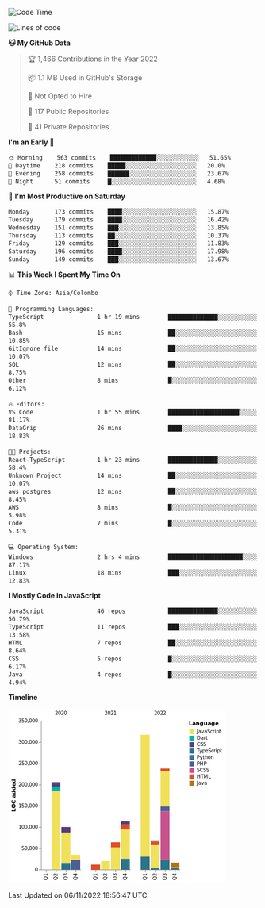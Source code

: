 
<!--START_SECTION:waka-->
![Code Time](http://img.shields.io/badge/Code%20Time-766%20hrs%2044%20mins-blue)

![Lines of code](https://img.shields.io/badge/From%20Hello%20World%20I%27ve%20Written-1%20Million%20lines%20of%20code-blue)

**🐱 My GitHub Data** 

> 🏆 1,466 Contributions in the Year 2022
 > 
> 📦 1.1 MB Used in GitHub's Storage 
 > 
> 🚫 Not Opted to Hire
 > 
> 📜 117 Public Repositories 
 > 
> 🔑 41 Private Repositories  
 > 
**I'm an Early 🐤** 

```text
🌞 Morning    563 commits    █████████████░░░░░░░░░░░░   51.65% 
🌆 Daytime    218 commits    █████░░░░░░░░░░░░░░░░░░░░   20.0% 
🌃 Evening    258 commits    ██████░░░░░░░░░░░░░░░░░░░   23.67% 
🌙 Night      51 commits     █░░░░░░░░░░░░░░░░░░░░░░░░   4.68%

```
📅 **I'm Most Productive on Saturday** 

```text
Monday       173 commits    ████░░░░░░░░░░░░░░░░░░░░░   15.87% 
Tuesday      179 commits    ████░░░░░░░░░░░░░░░░░░░░░   16.42% 
Wednesday    151 commits    ███░░░░░░░░░░░░░░░░░░░░░░   13.85% 
Thursday     113 commits    ██░░░░░░░░░░░░░░░░░░░░░░░   10.37% 
Friday       129 commits    ███░░░░░░░░░░░░░░░░░░░░░░   11.83% 
Saturday     196 commits    ████░░░░░░░░░░░░░░░░░░░░░   17.98% 
Sunday       149 commits    ███░░░░░░░░░░░░░░░░░░░░░░   13.67%

```


📊 **This Week I Spent My Time On** 

```text
⌚︎ Time Zone: Asia/Colombo

💬 Programming Languages: 
TypeScript               1 hr 19 mins        ██████████████░░░░░░░░░░░   55.8% 
Bash                     15 mins             ██░░░░░░░░░░░░░░░░░░░░░░░   10.85% 
GitIgnore file           14 mins             ██░░░░░░░░░░░░░░░░░░░░░░░   10.07% 
SQL                      12 mins             ██░░░░░░░░░░░░░░░░░░░░░░░   8.75% 
Other                    8 mins              █░░░░░░░░░░░░░░░░░░░░░░░░   6.12%

🔥 Editors: 
VS Code                  1 hr 55 mins        ████████████████████░░░░░   81.17% 
DataGrip                 26 mins             ████░░░░░░░░░░░░░░░░░░░░░   18.83%

🐱‍💻 Projects: 
React-TypeScript         1 hr 23 mins        ██████████████░░░░░░░░░░░   58.4% 
Unknown Project          14 mins             ██░░░░░░░░░░░░░░░░░░░░░░░   10.07% 
aws postgres             12 mins             ██░░░░░░░░░░░░░░░░░░░░░░░   8.45% 
AWS                      8 mins              █░░░░░░░░░░░░░░░░░░░░░░░░   5.98% 
Code                     7 mins              █░░░░░░░░░░░░░░░░░░░░░░░░   5.31%

💻 Operating System: 
Windows                  2 hrs 4 mins        █████████████████████░░░░   87.17% 
Linux                    18 mins             ███░░░░░░░░░░░░░░░░░░░░░░   12.83%

```

**I Mostly Code in JavaScript** 

```text
JavaScript               46 repos            ██████████████░░░░░░░░░░░   56.79% 
TypeScript               11 repos            ███░░░░░░░░░░░░░░░░░░░░░░   13.58% 
HTML                     7 repos             ██░░░░░░░░░░░░░░░░░░░░░░░   8.64% 
CSS                      5 repos             █░░░░░░░░░░░░░░░░░░░░░░░░   6.17% 
Java                     4 repos             █░░░░░░░░░░░░░░░░░░░░░░░░   4.94%

```


**Timeline**

![Chart not found](https://raw.githubusercontent.com/ccweerasinghe1994/ccweerasinghe1994/master/charts/bar_graph.png) 


 Last Updated on 06/11/2022 18:56:47 UTC
<!--END_SECTION:waka-->
